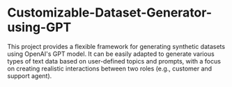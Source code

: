 # Customizable-Dataset-Generator-using-GPT
This project provides a flexible framework for generating synthetic datasets using OpenAI's GPT model. It can be easily adapted to generate various types of text data based on user-defined topics and prompts, with a focus on creating realistic interactions between two roles (e.g., customer and support agent).
